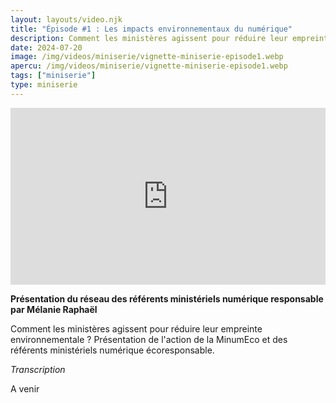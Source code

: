 ```yaml
---
layout: layouts/video.njk
title: "Épisode #1 : Les impacts environnementaux du numérique"
description: Comment les ministères agissent pour réduire leur empreinte environnementale ? Présentation de l'action de la MinumEco et des référents ministériels numérique écoresponsable.
date: 2024-07-20
image: /img/videos/miniserie/vignette-miniserie-episode1.webp
apercu: /img/videos/miniserie/vignette-miniserie-episode1.webp
tags: ["miniserie"]
type: miniserie
---
```

<!-- intégraton vidéo dailymotion de la chaine de la DINUM -->

<div style="position:relative;padding-bottom:56.25%;height:0;overflow:hidden;"> <iframe style="width:100%;height:100%;position:absolute;left:0px;top:0px;overflow:hidden" frameborder="0" type="text/html" src="https://www.dailymotion.com/embed/video/x92eo5e" width="100%" height="100%" allowfullscreen title="Dailymotion Video Player" > </iframe> </div>

<!-- légende de la vidéo-->

**Présentation du réseau des référents ministériels numérique responsable par Mélanie Raphaël**

<!-- description-->

Comment les ministères agissent pour réduire leur empreinte environnementale ? Présentation de l'action de la MinumEco et des référents ministériels numérique écoresponsable.

<!-- transcription-->

*Transcription*

A venir

